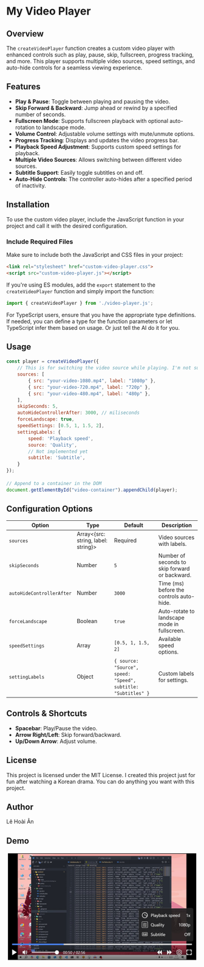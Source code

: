 # My Video Player

## Overview

The `createVideoPlayer` function creates a custom video player with enhanced controls such as play, pause, skip, fullscreen, progress tracking, and more. This player supports multiple video sources, speed settings, and auto-hide controls for a seamless viewing experience.

## Features

- **Play & Pause**: Toggle between playing and pausing the video.
- **Skip Forward & Backward**: Jump ahead or rewind by a specified number of seconds.
- **Fullscreen Mode**: Supports fullscreen playback with optional auto-rotation to landscape mode.
- **Volume Control**: Adjustable volume settings with mute/unmute options.
- **Progress Tracking**: Displays and updates the video progress bar.
- **Playback Speed Adjustment**: Supports custom speed settings for playback.
- **Multiple Video Sources**: Allows switching between different video sources.
- **Subtitle Support**: Easily toggle subtitles on and off.
- **Auto-Hide Controls**: The controller auto-hides after a specified period of inactivity.

## Installation

To use the custom video player, include the JavaScript function in your project and call it with the desired configuration.

### Include Required Files

Make sure to include both the JavaScript and CSS files in your project:

```html
<link rel="stylesheet" href="custom-video-player.css">
<script src="custom-video-player.js"></script>
```

If you're using ES modules, add the `export` statement to the `createVideoPlayer` function and simply import the function:

```js
import { createVideoPlayer } from './video-player.js';
```

For TypeScript users, ensure that you have the appropriate type definitions. If needed, you can define a type for the function parameters or let TypeScript infer them based on usage. Or just tell the AI do it for you.

## Usage

```js
const player = createVideoPlayer({
    // This is for switching the video source while playing. I'm not sure if it will cause errors under a slow internet connection.
    sources: [
        { src: "your-video-1080.mp4", label: "1080p" },
        { src: "your-video-720.mp4", label: "720p" },
        { src: "your-video-480.mp4", label: "480p" },
    ],
    skipSeconds: 5,
    autoHideControllerAfter: 3000, // miliseconds
    forceLandscape: true,
    speedSettings: [0.5, 1, 1.5, 2],
    settingLabels: {
        speed: 'Playback speed',
        source: 'Quality',
        // Not implemented yet
        subtitle: 'Subtitle',
    }
});

// Append to a container in the DOM
document.getElementById("video-container").appendChild(player);
```

## Configuration Options

| Option | Type | Default | Description |
|--------|------|---------|-------------|
| `sources` | Array<{src: string, label: string}> | Required | Video sources with labels. |
| `skipSeconds` | Number | `5` | Number of seconds to skip forward or backward. |
| `autoHideControllerAfter` | Number | `3000` | Time (ms) before the controls auto-hide. |
| `forceLandscape` | Boolean | `true` | Auto-rotate to landscape mode in fullscreen. |
| `speedSettings` | Array<Number> | `[0.5, 1, 1.5, 2]` | Available speed options. |
| `settingLabels` | Object | `{ source: "Source", speed: "Speed", subtitle: "Subtitles" }` | Custom labels for settings. |

## Controls & Shortcuts

- **Spacebar**: Play/Pause the video.
- **Arrow Right/Left**: Skip forward/backward.
- **Up/Down Arrow**: Adjust volume.

## License

This project is licensed under the MIT License.
I created this project just for fun after watching a Korean drama. You can do anything you want with this project.

## Author

Lê Hoài Ân

## Demo

![video player demo](./video-player-demo.jpg)